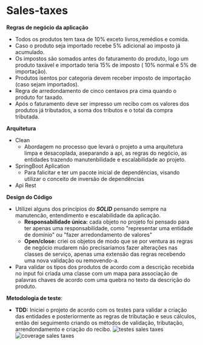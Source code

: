 # Sales-taxes


__Regras de negócio da aplicação__

 * Todos os produtos tem taxa de 10% exceto livros,remédios e comida.
 * Caso o produto seja importado recebe 5% adicional ao imposto já acumulado.
 * Os impostos são somados antes do faturamento do produto, logo um produto taxável e importado teria 15% de imposto ( 10% normal e 5% de importação).
 * Produtos isentos por categoria devem receber imposto de importação (caso sejam importados).
 * Regra de arredondamento de cinco centavos pra cima quando o produto for taxado.
 * Após o faturamento deve ser impresso um recibo com os valores dos produtos já tributados, a soma dos tributos e o total da compra tributada. 

__Arquitetura__

* Clean
  * Abordagem no processo que levará o projeto a uma arquitetura limpa e desacoplada, aseparando a api, as regras do negócio, as entidades trazendo manutenbilidade e escalabilidade ao projeto.
* SpringBoot Aplication 
  * Para falicitar e ter um pacote inicial de dependências, visando utilizar o conceito de inversão de dependências
 * Api Rest
 
__Design do Código__

* Utilizei alguns dos princípios do ___SOLID___ pensando sempre na manutencão, entendimento e escalabilidade da aplicação.
  * __Responsabilidade única:__ cada objeto no projeto foi pensado para ter apenas uma responsabilidade, como "representar uma entidade de domínio" ou "fazer arredondamento de valores" 
  * __Open/close:__ criei os objetos de modo que se por ventura as regras de negócio mudarem não precisaríamos fazer alterações nas classes de serviço, apenas uma extensão das regras recebendo uma nova validação ou removendo-a. 
* Para validar os tipos dos produtos de acordo com a descrição recebida no input foi criada uma classe com um mapa para associação de palavras chaves de acordo com uma quebra no texto da descrição do produto.

__Metodologia de teste__: 

* __TDD:__ Iniciei o projeto de acordo com os testes para validar a criação das entidades e posteriormente as regras de tributação e seus cálculos, então dei seguimento criando os métodos de validação, tributação, arrendondamento e criação do recibo.
![testes sales taxes](https://user-images.githubusercontent.com/50083187/131892766-263578d2-9582-4153-8a4a-d3fbf02872d4.png)
![coverage sales taxes](https://user-images.githubusercontent.com/50083187/131892533-4b8d273d-bb28-464c-8ede-77fb80ab0bb5.png)

